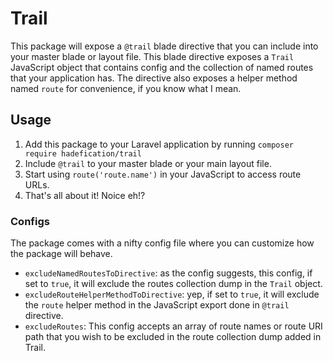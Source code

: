 # Trail
This package will expose a `@trail` blade directive that you can include into your master blade or layout file. This blade directive exposes a `Trail` JavaScript object that contains config and the collection of named routes that your application has. The directive also exposes a helper method named `route` for convenience, if you know what I mean.

## Usage
1. Add this package to your Laravel application by running `composer require hadefication/trail`
2. Include `@trail` to your master blade or your main layout file.
3. Start using `route('route.name')` in your JavaScript to access route URLs.
4. That's all about it! Noice eh!?

### Configs
The package comes with a nifty config file where you can customize how the package will behave.

- `excludeNamedRoutesToDirective`: as the config suggests, this config, if set to `true`, it will exclude the routes collection dump in the `Trail` object.
- `excludeRouteHelperMethodToDirective`: yep, if set to `true`, it will exclude the `route` helper method in the JavaScript export done in `@trail` directive.
- `excludeRoutes`: This config accepts an array of route names or route URI path that you wish to be excluded in the route collection dump added in Trail.